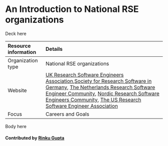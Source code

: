 # An Introduction to National RSE organizations

Deck here

Resource information | Details 
:--- | :--- 
Organization type  | National RSE organizations
Website  | [UK Research Software Engineers Association](http://rse.ac.uk),[Society for Research Software in Germany](http://de-rse.org), [The Netherlands Research Software Engineer Community](http://nl-rse.org), [Nordic Research Software Engineers Community](http://nordic-rse.org), [The US Research Software Engineer Association](http://us-rse.org)
Focus | Careers and Goals


Body here


#### Contributed by [Rinku Gupta](http://github.com/rinkug)

<!---
Publish: no
Categories: collaboration
Topics: Projects and organizations
Tags: organization
Level: 2
Prerequisites: defaults
Aggregate: none
--->

